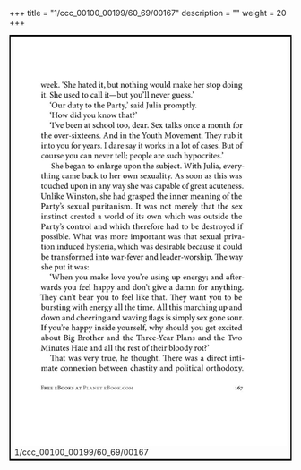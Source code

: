 +++
title = "1/ccc_00100_00199/60_69/00167"
description = ""
weight = 20
+++

<table style="border:2px solid black;max-width:800px;max-height:800px;" 
><tr><td>
<img class="center-fit-jpg"
src="/jpg_/out_jpg_1984__167.jpg">
1/ccc_00100_00199/60_69/00167
</img></td></tr></table>
